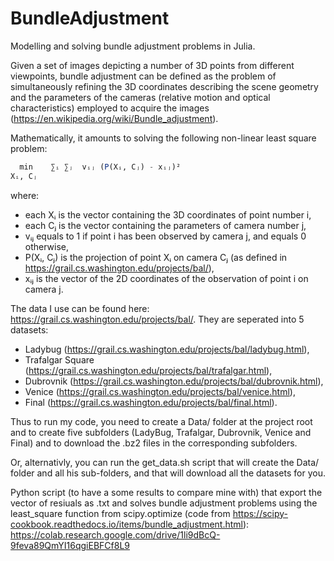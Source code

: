 # BundleAdjustment

Modelling and solving bundle adjustment problems in Julia.

Given a set of images depicting a number of 3D points from different viewpoints, bundle adjustment can be defined as the problem of simultaneously refining the 3D coordinates describing the scene geometry and the parameters of the cameras (relative motion and optical characteristics) employed to acquire the images (https://en.wikipedia.org/wiki/Bundle_adjustment).

Mathematically, it amounts to solving the following non-linear least square problem:

```julia
  min    ∑ᵢ ∑ⱼ  vᵢⱼ (P(Xᵢ, Cⱼ) - xᵢⱼ)²
Xᵢ, Cⱼ
```

where:
- each Xᵢ is the vector containing the 3D coordinates of point number i,
- each Cⱼ is the vector containing the parameters of camera number j, 
- vᵢⱼ equals to 1 if point i has been observed by camera j, and equals 0 otherwise, 
- P(Xᵢ, Cⱼ) is the projection of point Xᵢ on camera Cⱼ (as defined in https://grail.cs.washington.edu/projects/bal/),
- xᵢⱼ is the vector of the 2D coordinates of the observation of point i on camera j. 

The data I use can be found here: https://grail.cs.washington.edu/projects/bal/. They are seperated into 5 datasets: 
- Ladybug (https://grail.cs.washington.edu/projects/bal/ladybug.html),
- Trafalgar Square (https://grail.cs.washington.edu/projects/bal/trafalgar.html), 
- Dubrovnik (https://grail.cs.washington.edu/projects/bal/dubrovnik.html), 
- Venice (https://grail.cs.washington.edu/projects/bal/venice.html),
- Final (https://grail.cs.washington.edu/projects/bal/final.html). 

Thus to run my code, you need to create a Data/ folder at the project root and to create five subfolders (LadyBug, Trafalgar, Dubrovnik, Venice and Final) and to download the .bz2 files in the corresponding subfolders.

Or, alternativly, you can run the get_data.sh script that will create the Data/ folder and all his sub-folders, and that will download all the datasets for you.


Python script (to have a some results to compare mine with) that export the vector of resiuals as .txt and solves bundle adjustment problems using the least_square function from scipy.optimize (code from https://scipy-cookbook.readthedocs.io/items/bundle_adjustment.html):
https://colab.research.google.com/drive/1li9dBcQ-9feva89QmYI16qgiEBFCf8L9
